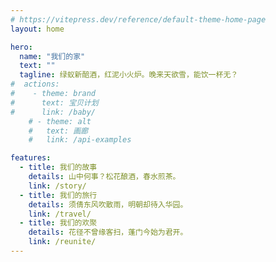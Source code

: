 ```yaml
---
# https://vitepress.dev/reference/default-theme-home-page
layout: home

hero:
  name: "我们的家"
  text: ""
  tagline: 绿蚁新醅酒，红泥小火炉。晚来天欲雪，能饮一杯无？
#  actions:
#    - theme: brand
#      text: 宝贝计划
#      link: /baby/
    # - theme: alt
    #   text: 画廊
    #   link: /api-examples

features:
  - title: 我们的故事
    details: 山中何事？松花酿酒，春水煎茶。
    link: /story/
  - title: 我们的旅行
    details: 须倩东风吹散雨，明朝却待入华园。
    link: /travel/
  - title: 我们的欢聚
    details: 花径不曾缘客扫，蓬门今始为君开。
    link: /reunite/
---
```


